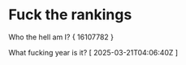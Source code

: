 # Fuck the rankings

Who the hell am I?
{ 16107782 }

What fucking year is it?
[ 2025-03-21T04:06:40Z ]
